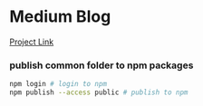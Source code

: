 # Medium Blog
[Project Link](https://github.com/akash-kumar-dev/medium-blog)

### publish common folder to npm packages
```bash
npm login # login to npm
npm publish --access public # publish to npm
```
